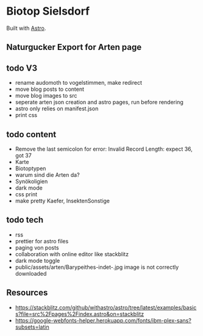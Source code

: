 # Biotop Sielsdorf

Built with [Astro](https://astro.build).

## Naturgucker Export for Arten page

## todo V3
- rename audomoth to vogelstimmen, make redirect
- move blog posts to content
- move blog images to src
- seperate arten json creation and astro pages, run before rendering
- astro only relies on manifest.json
- print css

## todo content
- Remove the last semicolon for error: Invalid Record Length: expect 36, got 37
- Karte
- Biotoptypen
- warum sind die Arten da?
- Synökoligien
- dark mode
- css print
- make pretty Kaefer, InsektenSonstige

## todo tech
- rss
- prettier for astro files
- paging von posts
- collaboration with online editor like stackblitz
- dark mode toggle
- public/assets/arten/Barypeithes-indet-.jpg image is not correctly downloaded

## Resources

- https://stackblitz.com/github/withastro/astro/tree/latest/examples/basics?file=src%2Fpages%2Findex.astro&on=stackblitz
- https://google-webfonts-helper.herokuapp.com/fonts/ibm-plex-sans?subsets=latin
